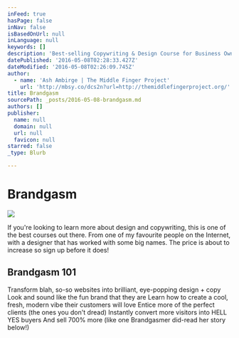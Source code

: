 ```yaml
---
inFeed: true
hasPage: false
inNav: false
isBasedOnUrl: null
inLanguage: null
keywords: []
description: 'Best-selling Copywriting & Design Course for Business Owners'
datePublished: '2016-05-08T02:28:33.427Z'
dateModified: '2016-05-08T02:26:09.745Z'
author:
  - name: 'Ash Ambirge | The Middle Finger Project'
    url: 'http://mbsy.co/dcs2n?url=http://themiddlefingerproject.org/'
title: Brandgasm
sourcePath: _posts/2016-05-08-brandgasm.md
authors: []
publisher:
  name: null
  domain: null
  url: null
  favicon: null
starred: false
_type: Blurb

---
```

# Brandgasm
![](https://the-grid-user-content.s3-us-west-2.amazonaws.com/98d7c7f8-8509-4e55-b61a-4eb06cee5564.gif)

If you're looking to learn more about design and copywriting, this is one of the best courses out there. From one of my favourite people on the Internet, with a designer that has worked with some big names. The price is about to increase so sign up before it does!

<article style=""><h1>Brandgasm 101</h1><p>Transform blah, so-so websites into brilliant, eye-popping design + copy Look and sound like the fun brand that they are Learn how to create a cool, fresh, modern vibe their customers will love Entice more of the perfect clients (the ones you don't dread) Instantly convert more visitors into HELL YES buyers And sell 700% more (like one Brandgasmer did-read her story below!)</p></article>